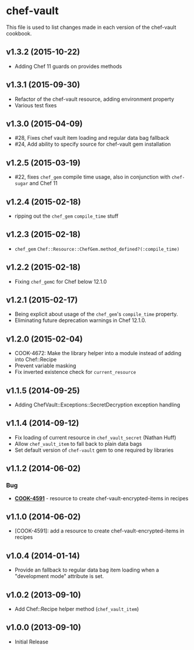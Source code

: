 chef-vault
==========
This file is used to list changes made in each version of the chef-vault cookbook.

v1.3.2 (2015-10-22)
-------------------
- Adding Chef 11 guards on provides methods

v1.3.1 (2015-09-30)
-------------------
- Refactor of the chef-vault resource, adding environment property
- Various test fixes

v1.3.0 (2015-04-09)
-------------------

- #28, Fixes chef vault item loading and regular data bag fallback
- #24, Add ability to specify source for chef-vault gem installation

v1.2.5 (2015-03-19)
-------------------

- #22, fixes `chef_gem` compile time usage, also in conjunction with `chef-sugar` and Chef 11

v1.2.4 (2015-02-18)
-------------------

- ripping out the `chef_gem` `compile_time` stuff

v1.2.3 (2015-02-18)
-------------------

- `chef_gem` `Chef::Resource::ChefGem.method_defined?(:compile_time)`

v1.2.2 (2015-02-18)
-------------------

- Fixing `chef_gem`c for Chef below 12.1.0

v1.2.1 (2015-02-17)
-------------------

- Being explicit about usage of the `chef_gem`'s `compile_time` property.
- Eliminating future deprecation warnings in Chef 12.1.0.

v1.2.0 (2015-02-04)
-------------------

- COOK-4672: Make the library helper into a module instead of adding into Chef::Recipe
- Prevent variable masking
- Fix inverted existence check for `current_resource`

v1.1.5 (2014-09-25)
-------------------
- Adding ChefVault::Exceptions::SecretDecryption exception handling

v1.1.4 (2014-09-12)
-------------------

- Fix loading of current resource in `chef_vault_secret` (Nathan Huff)
- Allow `chef_vault_item` to fall back to plain data bags
- Set default version of `chef-vault` gem to one required by libraries

v1.1.2 (2014-06-02)
-------------------

### Bug
- **[COOK-4591](https://tickets.opscode.com/browse/COOK-4591)** - resource to create chef-vault-encrypted-items in recipes


v1.1.0 (2014-06-02)
-------------------

- [COOK-4591]: add a resource to create chef-vault-encrypted-items in recipes

v1.0.4 (2014-01-14)
-------------------

- Provide an fallback to regular data bag item loading when a "development mode" attribute is set.

v1.0.2 (2013-09-10)
-------------------

- Add Chef::Recipe helper method (`chef_vault_item`)

v1.0.0 (2013-09-10)
-------------------

- Initial Release
